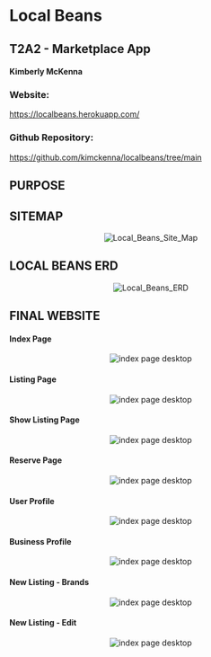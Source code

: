 # Local Beans 
## T2A2 - Marketplace App
#### Kimberly McKenna

### Website:
https://localbeans.herokuapp.com/

### Github Repository:
https://github.com/kimckenna/localbeans/tree/main

## PURPOSE

## SITEMAP

<p float="left" align="center">
  <img src="./docs/Local_Beans_Site_Map.png" alt="Local_Beans_Site_Map" />
</p>

## LOCAL BEANS ERD

<p float="left" align="center">
  <img src="./docs/Local_Beans_ERD_T2A2.png" alt="Local_Beans_ERD" />
</p>

## FINAL WEBSITE

#### Index Page

<p float="left" align="center">
  <img src="./docs/localbeans_screenshot_live_2.png" alt="index page desktop" />
</p>

#### Listing Page

<p float="left" align="center">
  <img src="./docs/localbeans_screenshot_live_8.png" alt="index page desktop" />
</p>

#### Show Listing Page

<p float="left" align="center">
  <img src="./docs/localbeans_screenshot_live_9.png" alt="index page desktop"/>
</p>

#### Reserve Page

<p float="left" align="center">
  <img src="./docs/localbeans_screenshot_live_7.png" alt="index page desktop" />
</p>

#### User Profile

<p float="left" align="center">
  <img src="./docs/localbeans_screenshot_live_6.png" alt="index page desktop" />
</p>

#### Business Profile

<p float="left" align="center">
  <img src="./docs/localbeans_screenshot_live_5.png" alt="index page desktop"/>
</p>

#### New Listing - Brands

<p float="left" align="center">
  <img src="./docs/localbeans_screenshot_live_4.png" alt="index page desktop"/>
</p>

#### New Listing - Edit

<p float="left" align="center">
  <img src="./docs/localbeans_screenshot_live_3.png" alt="index page desktop" />
</p>


